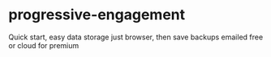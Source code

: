 # progressive-engagement
Quick start, easy data storage just browser, then save backups emailed free or cloud for premium

